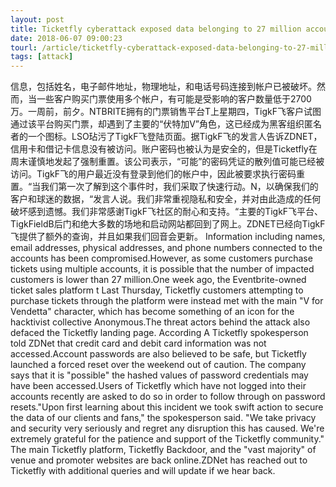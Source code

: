 ```yaml
---
layout: post
title: Ticketfly cyberattack exposed data belonging to 27 million accounts
date: 2018-06-07 09:00:23
tourl: /article/ticketfly-cyberattack-exposed-data-belonging-to-27-million-accounts/
tags: [attack]
---
```

信息，包括姓名，电子邮件地址，物理地址，和电话号码连接到帐户已被破坏。然而，当一些客户购买门票使用多个帐户，有可能是受影响的客户数量低于2700万。一周前，前夕。NTBRITE拥有的门票销售平台T上星期四，TigkF飞客户试图通过该平台购买门票，却遇到了主要的“伏特加V”角色，这已经成为黑客组织匿名者的一个图标。LSO玷污了TigkF飞登陆页面。据TigkF飞的发言人告诉ZDNET，信用卡和借记卡信息没有被访问。账户密码也被认为是安全的，但是Ticketfly在周末谨慎地发起了强制重置。该公司表示，“可能”的密码凭证的散列值可能已经被访问。TigkF飞的用户最近没有登录到他们的帐户中，因此被要求执行密码重置。“当我们第一次了解到这个事件时，我们采取了快速行动。N，以确保我们的客户和球迷的数据，“发言人说。我们非常重视隐私和安全，并对由此造成的任何破坏感到遗憾。我们非常感谢TigkF飞社区的耐心和支持。“主要的TigkF飞平台、TigkFieldB后门和绝大多数的场地和启动网站都回到了网上。ZDNET已经向TigkF飞提供了额外的查询，并且如果我们回音会更新。
Information including names, email addresses, physical addresses, and phone numbers connected to the accounts has been compromised.However, as some customers purchase tickets using multiple accounts, it is possible that the number of impacted customers is lower than 27 million.One week ago, the Eventbrite-owned ticket sales platform t Last Thursday, Ticketfly customers attempting to purchase tickets through the platform were instead met with the main "V for Vendetta" character, which has become something of an icon for the hacktivist collective Anonymous.The threat actors behind the attack also defaced the Ticketfly landing page. According A Ticketfly spokesperson told ZDNet that credit card and debit card information was not accessed.Account passwords are also believed to be safe, but Ticketfly launched a forced reset over the weekend out of caution. The company says that it is "possible" the hashed values of password credentials may have been accessed.Users of Ticketfly which have not logged into their accounts recently are asked to do so in order to follow through on password resets."Upon first learning about this incident we took swift action to secure the data of our clients and fans," the spokesperson said. "We take privacy and security very seriously and regret any disruption this has caused. We're extremely grateful for the patience and support of the Ticketfly community." The main Ticketfly platform, Ticketfly Backdoor, and the "vast majority" of venue and promoter websites are back online.ZDNet has reached out to Ticketfly with additional queries and will update if we hear back.